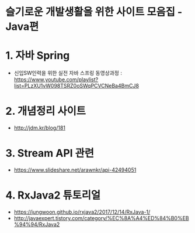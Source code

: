 # 슬기로운 개발생활을 위한 사이트 모음집 - Java편

# 1. 자바 Spring
 - 신입SW인력을 위한 실전 자바 스프링 동영상과정 : https://www.youtube.com/playlist?list=PLzXU1vW098TSRZ0oSWqPCVCNeBa4BmCJ8

# 2. 개념정리 사이트
 - http://jdm.kr/blog/181

# 3. Stream API 관련
 - https://www.slideshare.net/arawnkr/api-42494051

# 4. RxJava2 튜토리얼
 - https://jungwoon.github.io/rxjava2/2017/12/14/RxJava-1/
 - http://javaexpert.tistory.com/category/%EC%8A%A4%ED%84%B0%EB%94%94/RxJava2 